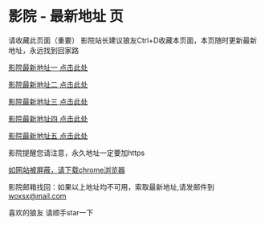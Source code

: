 # 影院 - 最新地址 页

请收藏此页面（重要）
影院站长建议狼友Ctrl+D收藏本页面，本页随时更新最新地址，永远找到回家路

[影院最新地址一 点击此处](https://5zwhu.top/) 

[影院最新地址二 点击此处](https://5vrmq.top/) 

[影院最新地址三 点击此处](https://5vxts.top/) 

[影院最新地址四 点击此处](https://5vrmq.top/) 

[影院最新地址五 点击此处](https://5zwhu.top/) 

影院提醒您请注意，永久地址一定要加https

[如网站被屏蔽，请下载chrome浏览器](https://8xe23.com/chrome_93.0.4577.82.apk) 

影院邮箱找回：如果以上地址均不可用，索取最新地址,请发邮件到 woxsx@mail.com

喜欢的狼友 请顺手star一下
